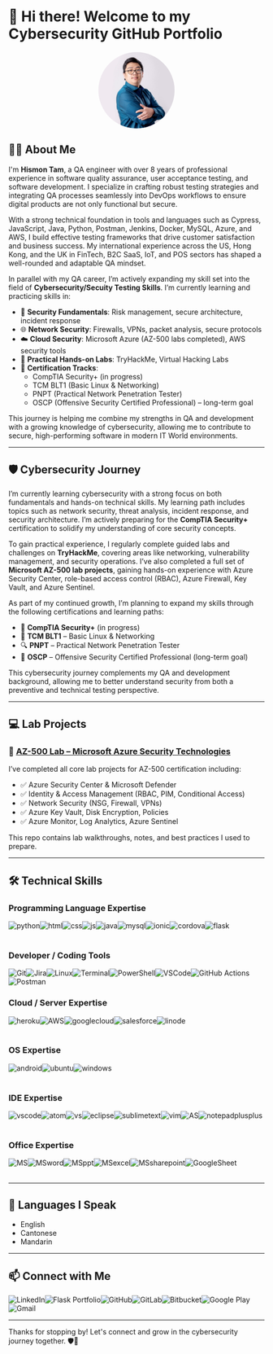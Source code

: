 # 👋 Hi there! Welcome to my Cybersecurity GitHub Portfolio

<p align="center">
  <img src="./docs/profile.jpg" width="150" alt="Himson Tam"
       style="border-radius: 50%; display: block; margin: auto;" />
</p>

## 🧑‍💻 About Me

I'm **Hismon Tam**, a QA engineer with over 8 years of professional experience in software quality assurance, user acceptance testing, and software development. 
I specialize in crafting robust testing strategies and integrating QA processes seamlessly into DevOps workflows to ensure digital products are not only functional but secure.

With a strong technical foundation in tools and languages such as Cypress, JavaScript, Java, Python, Postman, Jenkins, Docker, MySQL, Azure, 
and AWS, I build effective testing frameworks that drive customer satisfaction and business success. 
My international experience across the US, Hong Kong, and the UK in FinTech, B2C SaaS, IoT, and POS sectors has shaped a well-rounded and adaptable QA mindset.

In parallel with my QA career, I’m actively expanding my skill set into the field of **Cybersecurity/Secuity Testing Skills**. I’m currently learning and practicing skills in:

- 🔐 **Security Fundamentals**: Risk management, secure architecture, incident response  
- 🌐 **Network Security**: Firewalls, VPNs, packet analysis, secure protocols  
- ☁️ **Cloud Security**: Microsoft Azure (AZ-500 labs completed), AWS security tools  
- 🧪 **Practical Hands-on Labs**: TryHackMe, Virtual Hacking Labs  
- 🧠 **Certification Tracks**:
  - CompTIA Security+ (in progress)
  - TCM BLT1 (Basic Linux & Networking)
  - PNPT (Practical Network Penetration Tester)
  - OSCP (Offensive Security Certified Professional) – long-term goal

This journey is helping me combine my strengths in QA and development with a growing knowledge of cybersecurity, allowing me to contribute to secure, high-performing software in modern IT World environments.

---

## 🛡️ Cybersecurity Journey

I’m currently learning cybersecurity with a strong focus on both fundamentals and hands-on technical skills. My learning path includes topics such as network security, threat analysis, incident response, and security architecture.
I’m actively preparing for the **CompTIA Security+** certification to solidify my understanding of core security concepts.

To gain practical experience, I regularly complete guided labs and challenges on **TryHackMe**, covering areas like networking, vulnerability management, and security operations. 
I’ve also completed a full set of **Microsoft AZ-500 lab projects**, gaining hands-on experience with Azure Security Center, role-based access control (RBAC), Azure Firewall, Key Vault, and Azure Sentinel.

As part of my continued growth, I’m planning to expand my skills through the following certifications and learning paths:

- 📘 **CompTIA Security+** (in progress)  
- 🧠 **TCM BLT1** – Basic Linux & Networking  
- 🔍 **PNPT** – Practical Network Penetration Tester  
- 🧪 **OSCP** – Offensive Security Certified Professional (long-term goal)  

This cybersecurity journey complements my QA and development background, allowing me to better understand security from both a preventive and technical testing perspective.


---

## 💻 Lab Projects

### 🔐 [AZ-500 Lab – Microsoft Azure Security Technologies](https://github.com/himsontam/az500-lab)

I’ve completed all core lab projects for AZ-500 certification including:

- ✅ Azure Security Center & Microsoft Defender
- ✅ Identity & Access Management (RBAC, PIM, Conditional Access)
- ✅ Network Security (NSG, Firewall, VPNs)
- ✅ Azure Key Vault, Disk Encryption, Policies
- ✅ Azure Monitor, Log Analytics, Azure Sentinel

This repo contains lab walkthroughs, notes, and best practices I used to prepare.

---

## 🛠️ Technical Skills

### Programming Language Expertise
<img align="left" alt="python" src="https://img.shields.io/badge/Python-3776AB?style=for-the-badge&logo=python&logoColor=white" />
<img align="left" alt="html" src="https://img.shields.io/badge/HTML-239120?style=for-the-badge&logo=html5&logoColor=white" />
<img align="left" alt="css" src="https://img.shields.io/badge/CSS-239120?&style=for-the-badge&logo=css3&logoColor=white" />
<img align="left" alt="js" src="https://img.shields.io/badge/JavaScript-F7DF1E?style=for-the-badge&logo=javascript&logoColor=black" />
<img align="left" alt="java" src="https://img.shields.io/badge/Java-ED8B00?style=for-the-badge&logo=java&logoColor=white" />
<img align="left" alt="mysql" src="https://img.shields.io/badge/MySQL-00000F?style=for-the-badge&logo=mysql&logoColor=white" />
<img align="left" alt="ionic" src="https://img.shields.io/badge/Ionic-3880FF?style=for-the-badge&logo=ionic&logoColor=white" />
<img align="left" alt="cordova" src="https://img.shields.io/badge/Cordova-35434F?style=for-the-badge&logo=apache-cordova&logoColor=E8E8E8" />
<img align="left" alt="flask" src="https://img.shields.io/badge/Flask-000000?style=for-the-badge&logo=flask&logoColor=white" />
<br><br>

### Developer / Coding Tools
<img align="left" alt="Git" src="https://img.shields.io/badge/Git-F05032?style=for-the-badge&logo=git&logoColor=white" />
<img align="left" alt="Jira" src="https://img.shields.io/badge/Jira-0052CC?style=for-the-badge&logo=jira&logoColor=white" />
<img align="left" alt="Linux" src="https://img.shields.io/badge/Linux-FCC624?style=for-the-badge&logo=linux&logoColor=black" />
<img align="left" alt="Terminal" src="https://img.shields.io/badge/Terminal-Bash-4EAA25?style=for-the-badge&logo=gnubash&logoColor=white" />
<img align="left" alt="PowerShell" src="https://img.shields.io/badge/PowerShell-012456?style=for-the-badge&logo=powershell&logoColor=white" />
<img align="left" alt="VSCode" src="https://img.shields.io/badge/VSCode-007ACC?style=for-the-badge&logo=visual-studio-code&logoColor=white" />
<img align="left" alt="GitHub Actions" src="https://img.shields.io/badge/GitHub_Actions-2088FF?style=for-the-badge&logo=github-actions&logoColor=white" />
<img align="left" alt="Postman" src="https://img.shields.io/badge/Postman-FF6C37?style=for-the-badge&logo=postman&logoColor=white" />
<br><br>

### Cloud / Server Expertise
<img align="left" alt="heroku" src="https://img.shields.io/badge/Heroku-430098?style=for-the-badge&logo=heroku&logoColor=white" />
<img align="left" alt="AWS" src="https://img.shields.io/badge/AmazonAWS-232F3E?style=for-the-badge&logo=amazonaws&logoColor=white" />
<img align="left" alt="googlecloud" src="https://img.shields.io/badge/Google_Cloud-4285F4?style=for-the-badge&logo=google-cloud&logoColor=white" />
<img align="left" alt="salesforce" src="https://img.shields.io/badge/Salesforce-00A1E0?style=for-the-badge&logo=Salesforce&logoColor=white" />
<img align="left" alt="linode" src="https://img.shields.io/badge/Linode-Server-green?style=for-the-badge&logo=linode&logoColor=white" />
<br><br>

### OS Expertise
<img align="left" alt="android" src="https://img.shields.io/badge/Android-3DDC84?style=for-the-badge&logo=android&logoColor=white"/>
<img align="left" alt="ubuntu" src="https://img.shields.io/badge/Ubuntu-E95420?style=for-the-badge&logo=ubuntu&logoColor=white"/>
<img align="left" alt="windows" src="https://img.shields.io/badge/Windows-0078D6?style=for-the-badge&logo=windows&logoColor=white"/>
<br><br>

### IDE Expertise
<img align="left" alt="vscode" src="https://img.shields.io/badge/Visual_Studio_Code-0078D4?style=for-the-badge&logo=visual%20studio%20code&logoColor=white" />
<img align="left" alt="atom" src="https://img.shields.io/badge/Atom-66595C?style=for-the-badge&logo=Atom&logoColor=white" />
<img align="left" alt="vs" src="https://img.shields.io/badge/Visual_Studio-5C2D91?style=for-the-badge&logo=visual%20studio&logoColor=white" />
<img align="left" alt="eclipse" src="https://img.shields.io/badge/Eclipse-2C2255?style=for-the-badge&logo=eclipse&logoColor=white" />
<img align="left" alt="sublimetext" src="https://img.shields.io/badge/sublime_text-%23575757.svg?&style=for-the-badge&logo=sublime-text&logoColor=important" />
<img align="left" alt="vim" src="https://img.shields.io/badge/VIM-%2311AB00.svg?&style=for-the-badge&logo=vim&logoColor=white" />
<img align="left" alt="AS" src="https://img.shields.io/badge/Android_Studio-3DDC84?style=for-the-badge&logo=android-studio&logoColor=white" />
<img align="left" alt="notepadplusplus" src="https://img.shields.io/badge/Notepad++-90E59A.svg?style=for-the-badge&logo=notepad%2B%2B&logoColor=black" />
<br><br>

### Office Expertise
<img align="left" alt="MS" src="https://img.shields.io/badge/Microsoft_Office-D83B01?style=for-the-badge&logo=microsoft-office&logoColor=white" />
<img align="left" alt="MSword" src="https://img.shields.io/badge/Microsoft_Word-2B579A?style=for-the-badge&logo=microsoft-word&logoColor=white" />
<img align="left" alt="MSppt" src="https://img.shields.io/badge/Microsoft_PowerPoint-B7472A?style=for-the-badge&logo=microsoft-powerpoint&logoColor=white" />
<img align="left" alt="MSexcel" src="https://img.shields.io/badge/Microsoft_Excel-217346?style=for-the-badge&logo=microsoft-excel&logoColor=white" />
<img align="left" alt="MSsharepoint" src="https://img.shields.io/badge/Microsoft_SharePoint-0078D4?style=for-the-badge&logo=microsoft-sharepoint&logoColor=white" />
<img align="left" alt="GoogleSheet" src="https://img.shields.io/badge/Google%20Sheets-34A853?style=for-the-badge&logo=google-sheets&logoColor=white" />
<br><br>

---

## 💬 Languages I Speak

- English  
- Cantonese  
- Mandarin

---

## 📫 Connect with Me

[<img align="left" alt="LinkedIn" src="https://img.shields.io/badge/linkedin-%230077B5.svg?&style=for-the-badge&logo=linkedin&logoColor=white" />](https://www.linkedin.com/in/himson-tam)
[<img align="left" alt="Flask Portfolio" src="https://img.shields.io/badge/Flask%20Profile-ClickMe-green?style=for-the-badge&logo=Google-chrome&logoColor=white" />](http://himson-python-portfolio.herokuapp.com/Himson)
[<img align="left" alt="GitHub" src="https://img.shields.io/badge/GitHub-100000?style=for-the-badge&logo=github&logoColor=white" />](https://github.com/himsontam)
[<img align="left" alt="GitLab" src="https://img.shields.io/badge/GitLab-330F63?style=for-the-badge&logo=gitlab&logoColor=white" />](https://gitlab.com/himson)
[<img align="left" alt="Bitbucket" src="https://img.shields.io/badge/Bitbucket-330F63?style=for-the-badge&logo=bitbucket&logoColor=white" />](https://bitbucket.org/himsom0528/)
[<img align="left" alt="Google Play" src="https://img.shields.io/badge/Google_Play-414141?style=for-the-badge&logo=google-play&logoColor=white" />](https://play.google.com/store/apps/details?id=com.ECC.Timothy.App&hl=en_US&gl=US)
[<img align="left" alt="Gmail" src="https://img.shields.io/badge/Gmail-D14836?style=for-the-badge&logo=gmail&logoColor=white" />](mailto:himsontam0528@gmail.com)

<br><br>

---

Thanks for stopping by! Let's connect and grow in the cybersecurity journey together. 🛡️🚀
